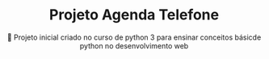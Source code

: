 <h1 align="center">Projeto Agenda Telefone</h1>

<p align="center">
    📙 Projeto inicial criado no curso de python 3 para ensinar
    conceitos básicde python no desenvolvimento web
</p>
